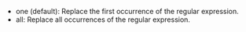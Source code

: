 - one (default): Replace the first occurrence of the regular expression.
- all: Replace all occurrences of the regular expression.
